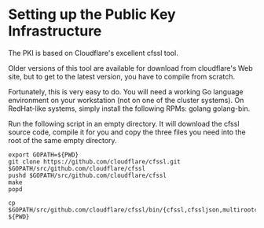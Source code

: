 # Setting up the Public Key Infrastructure

The PKI is based on Cloudflare's excellent cfssl tool.

Older versions of this tool are available for download from cloudflare's
Web site, but to get to the latest version, you have to compile from scratch.

Fortunately, this is very easy to do. You will need a working Go language
environment on your workstation (not on one of the cluster systems). On RedHat-like systems, simply install the following RPMs: golang golang-bin.

Run the following script in an empty directory. It will download the cfssl
source code, compile it for you and copy the three files you need into the root
of the same empty directory.

```
export GOPATH=${PWD}
git clone https://github.com/cloudflare/cfssl.git $GOPATH/src/github.com/cloudflare/cfssl
pushd $GOPATH/src/github.com/cloudflare/cfssl
make
popd

cp $GOPATH/src/github.com/cloudflare/cfssl/bin/{cfssl,cfssljson,multirootca} ${PWD}
```

